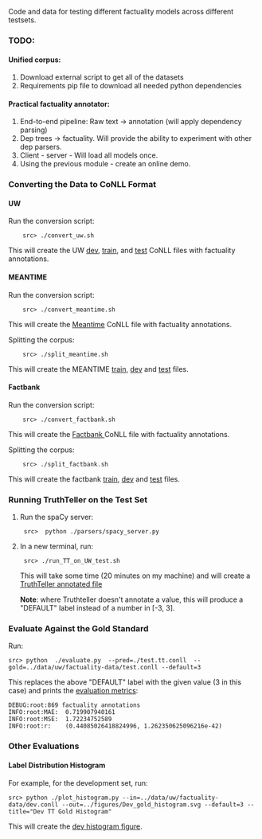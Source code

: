 
Code and data for testing different factuality models across different testsets.

### TODO:


#### Unified corpus:
   1. Download external script to get all of the datasets
   2. Requirements pip file to download all needed python dependencies

#### Practical factuality annotator:
   1. End-to-end pipeline: Raw text -> annotation (will apply dependency parsing)
   2. Dep trees -> factuality. Will provide the ability to experiment with other dep parsers.
   3. Client - server - Will load all models once.
   4. Using the previous module - create an online demo.


### Converting the Data to CoNLL Format

#### UW
Run the conversion script:

        src> ./convert_uw.sh
This will create the UW [dev](data/uw/factuality-data/dev.conll), [train](data/uw/factuality-data/train.conll), and [test](data/uw/factuality-data/test.conll) CoNLL files with factuality annotations.

#### MEANTIME
Run the conversion script:

        src> ./convert_meantime.sh
This will create the [Meantime](data/meantime/meantime_cross_filtered.conll) CoNLL file with factuality annotations.

Splitting the corpus:

        src> ./split_meantime.sh

This will create the MEANTIME [train](data/meantime/train.conll), [dev](data/meantime/dev.conll) and [test](data/meantime/test.conll) files.

#### Factbank
Run the conversion script:

        src> ./convert_factbank.sh
This will create the [Factbank ](data/factbank_v1/factbank_filtered.conll) CoNLL file with factuality annotations.

Splitting the corpus:

        src> ./split_factbank.sh

This will create the factbank [train](data/factbank_v1/train.conll), [dev](data/factbank_v1/dev.conll) and [test](data/factbank_v1/test.conll) files.


### Running TruthTeller on the Test Set

1. Run the spaCy server:


        src>  python ./parsers/spacy_server.py

2. In a new terminal, run:

        src> ./run_TT_on_UW_test.sh
    This will take some time (20 minutes on my machine) and will create a [TruthTeller annotated file](src/test.tt.conll)

    **Note**: where Truthteller doesn't annotate a value, this will produce a "DEFAULT" label instead of a number in [-3, 3].

### Evaluate Against the Gold Standard

Run:

    src> python  ./evaluate.py  --pred=./test.tt.conll  --gold=../data/uw/factuality-data/test.conll --default=3
This replaces the above "DEFAULT" label with the given value (3 in this case) and prints the [evaluation metrics](./results/tt_uw.txt):

    DEBUG:root:869 factuality annotations
    INFO:root:MAE:  0.719907940161
    INFO:root:MSE:  1.72234752589
    INFO:root:r:    (0.44085026418824996, 1.262350625096216e-42)

### Other Evaluations

#### Label Distribution Histogram

For example, for the development set, run:

    src> python ./plot_histogram.py --in=../data/uw/factuality-data/dev.conll --out=../figures/Dev_gold_histogram.svg --default=3 --title="Dev TT Gold Histogram"

This will create the [dev histogram figure](figures/Dev_gold_histogram.svg).


















